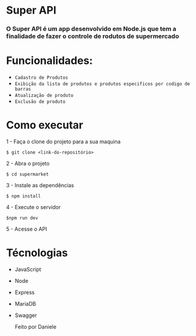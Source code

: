 # Super API
 
### O Super API é um app desenvolvido em Node.js que tem a finalidade de fazer o controle de rodutos de supermercado
 
# Funcionalidades:
- `Cadastro de Produtos`
- `Exibição da lista de produtos e produtos especificos por codigo de barras`
- `Atualização de produto`
- `Exclusão de produto`
 
# Como executar
1 - Faça o clone do projeto para a sua maquina
 
```
$ git clone <link-do-repositório>
```
2 - Abra o projeto <br>
```
$ cd supermarket
```
3 - Instale as dependências
```
$ npm install
```
4 - Execute o servidor
```
$npm run dev
```
5 - Acesse o API

# Técnologias
- JavaScript
- Node
- Express
- MariaDB
- Swagger

  Feito por Daniele
